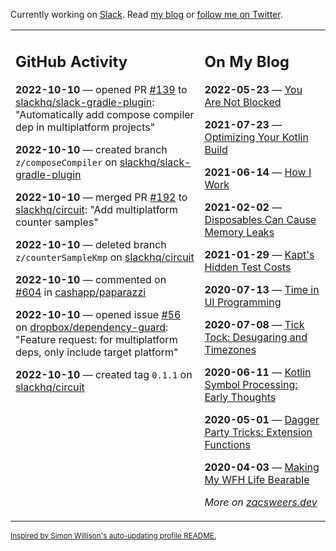 Currently working on [Slack](https://slack.com/). Read [my blog](https://zacsweers.dev/) or [follow me on Twitter](https://twitter.com/ZacSweers).

<table><tr><td valign="top" width="60%">

## GitHub Activity
<!-- githubActivity starts -->
**2022-10-10** — opened PR [#139](https://github.com/slackhq/slack-gradle-plugin/pull/139) to [slackhq/slack-gradle-plugin](https://github.com/slackhq/slack-gradle-plugin): "Automatically add compose compiler dep in multiplatform projects"

**2022-10-10** — created branch `z/composeCompiler` on [slackhq/slack-gradle-plugin](https://github.com/slackhq/slack-gradle-plugin)

**2022-10-10** — merged PR [#192](https://github.com/slackhq/circuit/pull/192) to [slackhq/circuit](https://github.com/slackhq/circuit): "Add multiplatform counter samples"

**2022-10-10** — deleted branch `z/counterSampleKmp` on [slackhq/circuit](https://github.com/slackhq/circuit)

**2022-10-10** — commented on [#604](https://github.com/cashapp/paparazzi/issues/604#issuecomment-1273677142) in [cashapp/paparazzi](https://github.com/cashapp/paparazzi)

**2022-10-10** — opened issue [#56](https://github.com/dropbox/dependency-guard/issues/56) on [dropbox/dependency-guard](https://github.com/dropbox/dependency-guard): "Feature request: for multiplatform deps, only include target platform"

**2022-10-10** — created tag `0.1.1` on [slackhq/circuit](https://github.com/slackhq/circuit)
<!-- githubActivity ends -->
</td><td valign="top" width="40%">

## On My Blog
<!-- blog starts -->
**2022-05-23** — [You Are Not Blocked](https://www.zacsweers.dev/you-are-not-blocked/)

**2021-07-23** — [Optimizing Your Kotlin Build](https://www.zacsweers.dev/optimizing-your-kotlin-build/)

**2021-06-14** — [How I Work](https://www.zacsweers.dev/how-i-work/)

**2021-02-02** — [Disposables Can Cause Memory Leaks](https://www.zacsweers.dev/disposables-can-cause-memory-leaks/)

**2021-01-29** — [Kapt's Hidden Test Costs](https://www.zacsweers.dev/kapts-hidden-test-costs/)

**2020-07-13** — [Time in UI Programming](https://www.zacsweers.dev/time-in-ui/)

**2020-07-08** — [Tick Tock: Desugaring and Timezones](https://www.zacsweers.dev/ticktock-desugaring-timezones/)

**2020-06-11** — [Kotlin Symbol Processing: Early Thoughts](https://www.zacsweers.dev/kotlin-symbol-processor-early-thoughts/)

**2020-05-01** — [Dagger Party Tricks: Extension Functions](https://www.zacsweers.dev/dagger-party-tricks-extension-functions/)

**2020-04-03** — [Making My WFH Life Bearable](https://www.zacsweers.dev/making-wfh-life-bearable/)
<!-- blog ends -->
_More on [zacsweers.dev](https://zacsweers.dev/)_
</td></tr></table>

<sub><a href="https://simonwillison.net/2020/Jul/10/self-updating-profile-readme/">Inspired by Simon Willison's auto-updating profile README.</a></sub>